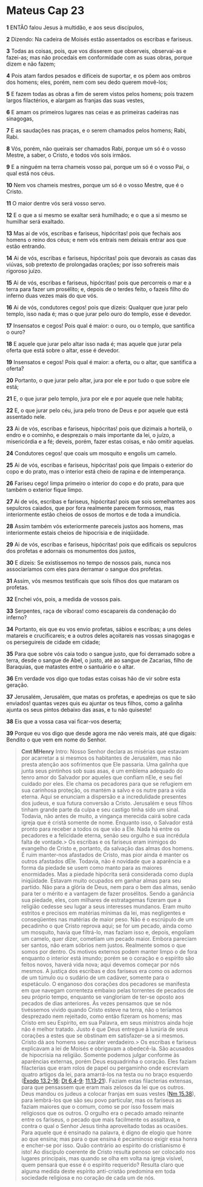 # Mateus Cap 23

**1** 	ENTÃO falou Jesus à multidão, e aos seus discípulos,

**2** 	Dizendo: Na cadeira de Moisés estão assentados os escribas e fariseus.

**3** 	Todas as coisas, pois, que vos disserem que observeis, observai-as e fazei-as; mas não procedais em conformidade com as suas obras, porque dizem e não fazem;

**4** 	Pois atam fardos pesados e difíceis de suportar, e os põem aos ombros dos homens; eles, porém, nem com seu dedo querem movê-los;

**5** 	E fazem todas as obras a fim de serem vistos pelos homens; pois trazem largos filactérios, e alargam as franjas das suas vestes,

**6** 	E amam os primeiros lugares nas ceias e as primeiras cadeiras nas sinagogas,

**7** 	E as saudações nas praças, e o serem chamados pelos homens; Rabi, Rabi.

**8** 	Vós, porém, não queirais ser chamados Rabi, porque um só é o vosso Mestre, a saber, o Cristo, e todos vós sois irmãos.

**9** 	E a ninguém na terra chameis vosso pai, porque um só é o vosso Pai, o qual está nos céus.

**10** 	Nem vos chameis mestres, porque um só é o vosso Mestre, que é o Cristo.

**11** 	O maior dentre vós será vosso servo.

**12** 	E o que a si mesmo se exaltar será humilhado; e o que a si mesmo se humilhar será exaltado.

**13** 	Mas ai de vós, escribas e fariseus, hipócritas! pois que fechais aos homens o reino dos céus; e nem vós entrais nem deixais entrar aos que estão entrando.

**14** 	Ai de vós, escribas e fariseus, hipócritas! pois que devorais as casas das viúvas, sob pretexto de prolongadas orações; por isso sofrereis mais rigoroso juízo.

**15** 	Ai de vós, escribas e fariseus, hipócritas! pois que percorreis o mar e a terra para fazer um prosélito; e, depois de o terdes feito, o fazeis filho do inferno duas vezes mais do que vós.

**16** 	Ai de vós, condutores cegos! pois que dizeis: Qualquer que jurar pelo templo, isso nada é; mas o que jurar pelo ouro do templo, esse é devedor.

**17** 	Insensatos e cegos! Pois qual é maior: o ouro, ou o templo, que santifica o ouro?

**18** 	E aquele que jurar pelo altar isso nada é; mas aquele que jurar pela oferta que está sobre o altar, esse é devedor.

**19** 	Insensatos e cegos! Pois qual é maior: a oferta, ou o altar, que santifica a oferta?

**20** 	Portanto, o que jurar pelo altar, jura por ele e por tudo o que sobre ele está;

**21** 	E, o que jurar pelo templo, jura por ele e por aquele que nele habita;

**22** 	E, o que jurar pelo céu, jura pelo trono de Deus e por aquele que está assentado nele.

**23** 	Ai de vós, escribas e fariseus, hipócritas! pois que dizimais a hortelã, o endro e o cominho, e desprezais o mais importante da lei, o juízo, a misericórdia e a fé; deveis, porém, fazer estas coisas, e não omitir aquelas.

**24** 	Condutores cegos! que coais um mosquito e engolis um camelo.

**25** 	Ai de vós, escribas e fariseus, hipócritas! pois que limpais o exterior do copo e do prato, mas o interior está cheio de rapina e de intemperança.

**26** 	Fariseu cego! limpa primeiro o interior do copo e do prato, para que também o exterior fique limpo.

**27** 	Ai de vós, escribas e fariseus, hipócritas! pois que sois semelhantes aos sepulcros caiados, que por fora realmente parecem formosos, mas interiormente estão cheios de ossos de mortos e de toda a imundícia.

**28** 	Assim também vós exteriormente pareceis justos aos homens, mas interiormente estais cheios de hipocrisia e de iniqüidade.

**29** 	Ai de vós, escribas e fariseus, hipócritas! pois que edificais os sepulcros dos profetas e adornais os monumentos dos justos,

**30** 	E dizeis: Se existíssemos no tempo de nossos pais, nunca nos associaríamos com eles para derramar o sangue dos profetas.

**31** 	Assim, vós mesmos testificais que sois filhos dos que mataram os profetas.

**32** 	Enchei vós, pois, a medida de vossos pais.

**33** 	Serpentes, raça de víboras! como escapareis da condenação do inferno?

**34** 	Portanto, eis que eu vos envio profetas, sábios e escribas; a uns deles matareis e crucificareis; e a outros deles açoitareis nas vossas sinagogas e os perseguireis de cidade em cidade;

**35** 	Para que sobre vós caia todo o sangue justo, que foi derramado sobre a terra, desde o sangue de Abel, o justo, até ao sangue de Zacarias, filho de Baraquias, que matastes entre o santuário e o altar.

**36** 	Em verdade vos digo que todas estas coisas hão de vir sobre esta geração.

**37** 	Jerusalém, Jerusalém, que matas os profetas, e apedrejas os que te são enviados! quantas vezes quis eu ajuntar os teus filhos, como a galinha ajunta os seus pintos debaixo das asas, e tu não quiseste!

**38** 	Eis que a vossa casa vai ficar-vos deserta;

**39** 	Porque eu vos digo que desde agora me não vereis mais, até que digais: Bendito o que vem em nome do Senhor.


> **Cmt MHenry** Intro: Nosso Senhor declara as misérias que estavam por acarretar a si mesmos os habitantes de Jerusalém, mas não presta atenção aos sofrimentos que Ele passaria. Uma galinha que junta seus pintinhos sob suas asas, é um emblema adequado do tenro amor do Salvador por aqueles que confiam nEle, e seu fiel cuidado por eles. Ele chama os pecadores para que se refugiem em sua carinhosa proteção, os mantém a salvo e os nutre para a vida eterna. Aqui se enunciam a dispersão e a incredulidade presentes dos judeus, e sua futura conversão a Cristo. Jerusalém e seus filhos tinham grande parte da culpa e seu castigo tinha sido um sinal. Todavia, não antes de muito, a vingança merecida cairá sobre cada igreja que é cristã somente de nome. Enquanto isso, o Salvador está pronto para receber a todos os que vão a Ele. Nada há entre os pecadores e a felicidade eterna, senão seu orgulho e sua incrédula falta de vontade.> Os escribas e os fariseus eram inimigos do evangelho de Cristo e, portanto, da salvação das almas dos homens. É ruim manter-nos afastados de Cristo, mas pior ainda é manter os outros afastados dEle. Todavia, não é novidade que a aparência e a forma da piedade se usem como manto para as maiores enormidades. Mas a piedade hipócrita será considerada como dupla iniqüidade. Estavam muito ocupados em ganhar almas para seu partido. Não para a glória de Deus, nem para o bem das almas, senão para ter o mérito e a vantagem de fazer prosélitos. Sendo a ganância sua piedade, eles, com milhares de estratagemas fizeram que a religião cedesse seu lugar a seus interesses mundanos. Eram muito estritos e precisos em matérias mínimas da lei, mas negligentes e conseqüentes nas matérias de maior peso. Não é o escrúpulo de um pecadinho o que Cristo reprova aqui; se for um pecado, ainda como um mosquito, havia que filtrá-lo, mas faziam isso e, depois, engoliam um camelo, quer dizer, cometiam um pecado maior. Embora pareciam ser santos, não eram sóbrios nem justos. Realmente somos o que somos por dentro. Os motivos externos podem manter limpo o de fora enquanto o interior está imundo; porém se o coração e o espírito são feitos novos, haverá vida nova; aqui devemos começar por nós mesmos. A justiça dos escribas e dos fariseus era como os adornos de um túmulo ou o sudário de um cadáver, somente para o espetáculo. O enganoso dos corações dos pecadores se manifesta em que navegam correnteza embaixo pelas torrentes de pecados de seu próprio tempo, enquanto se vangloriam de ter-se oposto aos pecados de dias anteriores. Às vezes pensamos que se nós tivéssemos vivido quando Cristo esteve na terra, não o teríamos desprezado nem rejeitado, como então fizeram os homens; mas Cristo em seu Espírito, em sua Palavra, em seus ministros ainda hoje não é melhor tratado. Justo é que Deus entregue à luxúria de seus corações a estes que se obstinam em satisfazer-se a si mesmos. Cristo dá aos homens seu caráter verdadeiro.> Os escribas e fariseus explicavam a lei de Moisés e obrigavam a obedecê-la. São acusados de hipocrisia na religião. Somente podemos julgar conforme às aparências externas, porém Deus esquadrinha o coração. Eles faziam filacterias que eram rolos de papel ou pergaminho onde escreviam quatro artigos da lei, para amarrá-los na testa ou no braço esquerdo ([Êxodo 13.2-16](../02A-Ex/13.md#2); [Dt 6.4-9](../05A-Dt/06.md#4); [11.13-21](../05A-Dt/11.md#13)). Faziam estas filacterias extensas, para que pensassem que eram mais zelosos da lei que os outros. Deus mandou os judeus a colocar franjas em suas vestes ([Nm 15.38](../04A-Nm/15.md#38)), para lembrá-los que são seu povo particular, mas os fariseus as faziam maiores que o comum, como se por isso fossem mais religiosos que os outros. O orgulho era o pecado amado reinante entre os fariseus, o pecado que mais facilmente os assaltava, e contra o qual o Senhor Jesus tinha aproveitado todas as ocasiões. Para aquele que é ensinado na palavra, é digno de elogio que honre ao que ensina; mas para o que ensina é pecaminoso exigir essa honra e encher-se por isso. Quão contrário ao espírito do cristianismo é isto! Ao discípulo coerente de Cristo resulta penoso ser colocado nos lugares principais, mas quando se olha em volta na igreja visível, quem pensará que esse é o espírito requerido? Resulta claro que alguma medida deste espírito anti-cristão predomina em toda sociedade religiosa e no coração de cada um de nós.